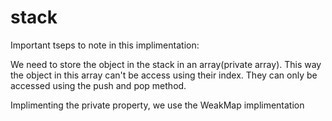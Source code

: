 # stack

Important tseps to note in this implimentation:

We need to store the object in the stack in an array(private array). 
This way the object in this array can't be access using their index. They can only be accessed using the push and pop method. 

Implimenting the private property, we use the WeakMap implimentation


